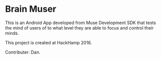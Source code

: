 # Brain Muser
This is an Android App developed from Muse Development SDK that tests the mind of users of to what level they are able to focus and control their minds.

This project is created at HackHamp 2016.

Contributer: Dan. 

